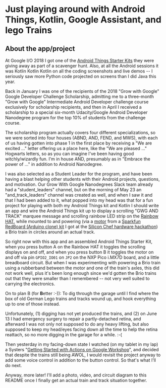 # Just playing around with Android Things, Kotlin, Google Assistant, and lego Trains

## About the app/project

At Google I/O 2018 I got one of the 
[Android Things Starter Kits](https://androidthings.withgoogle.com/#!/kits/starter-kit) they were giving away as part 
of a scavenger hunt. Also, at all the Android sessions it was Kotlin Kotlin Kotlin on all the coding
screenshots and live demos -- I seriously saw more Python code projected on screens than I did Java this year.

Back in January I was one of the recipients of the 2018 "Grow with Google" Google Developer Challenge Scholarship, 
admitting me to a three-month "Grow with Google" Intermediate Android Developer challenge course exclusively for 
scholarship recipients, and then in April I received a scholarship to a special six-month Udacity/Google Android 
Developer Nanodegree program for the top 10% of students from the challenge course. 

The scholarship program actually covers four different specializations, so we were sorted into four houses (ABND, AND, 
FEND, and MWS), with each of us having gotten into phase 1 in the first place by receiving a "We are excited ..." 
letter offering us a place here, like the "We are pleased ..." Hogwarts letters, so as you can imagine I've been having 
good witchly/wizardly fun. I'm in house AND, presumably as in "Embrace the power of ..." in addition to Android 
Nanodegree.

I was also selected as a Student Leader for the program, and have been having a blast helping other students with 
their Android projects, questions, and motivation. Our Grow With Google Nanodegrees Slack team already had a 
"student_leaders" channel, but on the morning of May 23 an "and_track_leaders" channel was created as well, and when I 
saw it and that I had been added to it, what popped into my head was that for a fun project for playing with both my 
Android Things kit and Kotlin I should write an app and wire the Android Things kit up to display a scrolling "GWG AND 
TRACK" marquee message and scrolling rainbow LED strip on the 
[Rainbow HAT](https://shop.pimoroni.com/products/rainbow-hat-for-android-things), while mounted to and powering (via a 
[motor](https://www.sparkfun.com/products/11696) from a 
[Sparkfun RedBoard (Arduino clone) kit](https://www.sparkfun.com/products/retired/11576) I got at the [Silicon Chef
hardware hackathon](https://hackbrightacademy.com/blog/hackbright-academys-silicon-chef-hosts-200-makers-sold-women-centric-hackathon/)) 
a Brio train in circles around an actual track.

So right now with this app and an assembled Android Things Starter Kit, when you press button A on the Rainbow HAT it 
toggles the scrolling displays on and off, and when you press button B it toggles the motor on and off via pin 
`GPIO2_IO01` on `JP2` on the NXP Pico i.MX7D board, and a little breadboard circuit. But when I was experimenting with 
powering a Brio train using a rubberband between the motor and one of the train's axles, this did not work well, plus 
it's been long enough since we'd gotten the Brio trains out that they were smaller than I remembered -- not very well 
suited to carrying the electronics. 

On to plan B (for **B**etter :-)): To dig through the garage until I find where the box of old German Lego trains and 
tracks wound up, and hook everything up to one of those instead.

Unfortunately, (1) digging has not yet produced the trains, and (2) on June 13 I had emergency surgery to repair a
partly-detached retina, and afterward I was not only not supposed to do any heavy lifting, but also supposed to keep my 
head/eyes facing down all the time to help the retina reattach, so no more digging in the garage for a while. :-(

Then yesterday in my facing-down state I watched (on my tablet in my lap) a Systers <TechTalks/> 
"[Getting Started with Actions on Google Workshop](https://www.cvent.com/c/express/603ae3c6-e101-4a0d-81b4-c8d66cd68a35)", 
and decided that despite the trains still being AWOL, I would revisit the project anyway to add some voice control in 
addition to the button control. So that's what I'll do next.

Anyway, more later! I'll add a photo, video, and circuit diagram to this README once I finally get an actual train and 
track situation together.
